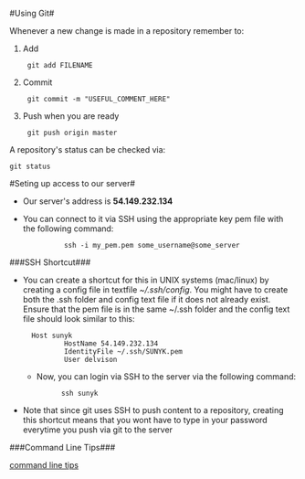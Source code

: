 #Using Git#

Whenever a new change is made in a repository remember to:

1. Add

        git add FILENAME

2. Commit

        git commit -m "USEFUL_COMMENT_HERE"

3. Push when you are ready

        git push origin master

A repository's status can be checked via:

    git status

#Seting up access to our server#

- Our server's address is **54.149.232.134**

- You can connect to it via SSH using the appropriate key pem file with the following command:

                ssh -i my_pem.pem some_username@some_server

###SSH Shortcut###

- You can create a shortcut for this in UNIX systems (mac/linux) by creating a config file in textfile *~/.ssh/config*. You might have to create both the .ssh folder and config text file if it does not already exist. Ensure that the pem file is in the same ~/.ssh folder and the config text file should look similar to this:

        Host sunyk
                HostName 54.149.232.134
                IdentityFile ~/.ssh/SUNYK.pem
                User delvison

    - Now, you can login via SSH to the server via the following command:

                ssh sunyk

- Note that since git uses SSH to push content to a repository, creating this shortcut means that you wont have to type in your password everytime you push via git to the server


###Command Line Tips###

[command line tips](http://lifehacker.com/5633909/who-needs-a-mouse-learn-to-use-the-command-line-for-almost-anything)
